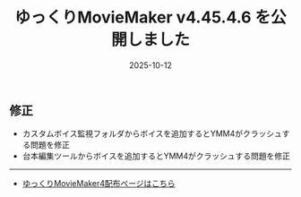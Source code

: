 ﻿---
title: ゆっくりMovieMaker v4.45.4.6 を公開しました
date: 2025-10-12
tags: [YMM4,お知らせ]
---
## 修正
- カスタムボイス監視フォルダからボイスを追加するとYMM4がクラッシュする問題を修正
- 台本編集ツールからボイスを追加するとYMM4がクラッシュする問題を修正

---

- [ゆっくりMovieMaker4配布ページはこちら](../index.md)